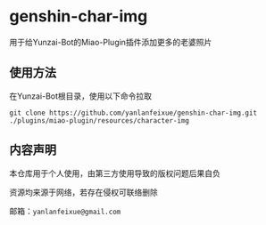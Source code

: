 # genshin-char-img
用于给Yunzai-Bot的Miao-Plugin插件添加更多的老婆照片


## 使用方法
在Yunzai-Bot根目录，使用以下命令拉取
```
git clone https://github.com/yanlanfeixue/genshin-char-img.git ./plugins/miao-plugin/resources/character-img
```


## 内容声明
本仓库用于个人使用，由第三方使用导致的版权问题后果自负

资源均来源于网络，若存在侵权可联络删除

邮箱：```yanlanfeixue@gmail.com```

